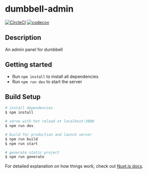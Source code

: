 # dumbbell-admin
[![CircleCI](https://circleci.com/gh/dbenitez-bcn/dumbbell-admin.svg?style=shield)](https://circleci.com/gh/dbenitez-bcn/dumbbell-admin)
[![codecov](https://codecov.io/gh/dbenitez-bcn/dumbbell-admin/branch/master/graph/badge.svg)](https://codecov.io/gh/dbenitez-bcn/dumbbell-admin)

## Description
An admin panel for dumbbell

## Getting started
- Run `npm install` to install all dependencies
- Run `npm run dev` to start the server

## Build Setup

```bash
# install dependencies
$ npm install

# serve with hot reload at localhost:3000
$ npm run dev

# build for production and launch server
$ npm run build
$ npm run start

# generate static project
$ npm run generate
```

For detailed explanation on how things work, check out [Nuxt.js docs](https://nuxtjs.org).
